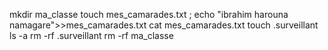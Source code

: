 mkdir ma_classe
touch mes_camarades.txt ; echo "ibrahim harouna namagare">>mes_camarades.txt
cat mes_camarades.txt
touch .surveillant
ls -a
rm -rf .surveillant
rm -rf ma_classe